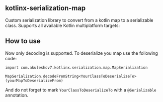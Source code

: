 ## kotlinx-serialization-map
Custom serialization library to convert from a kotlin map to a serializable class.
Supports all available Kotlin multiplatform targets:  

## How to use 
Now only decoding is supported. To deserialize you map use the following code:
```
import com.akuleshov7.kotlinx.serialization.map.MapSerialization

MapSerialization.decodeFromString<YourClassToDeserializeTo>(yourMapToDeserializeFrom)
```

And do not forget to mark `YourClassToDeserializeTo` with a `@Serializable` annotation.
